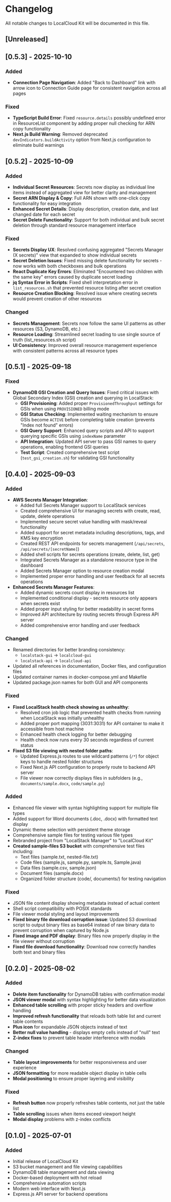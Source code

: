 # Changelog

All notable changes to LocalCloud Kit will be documented in this file.

## [Unreleased]

## [0.5.3] - 2025-10-10

### Added

- **Connection Page Navigation**: Added "Back to Dashboard" link with arrow icon to Connection Guide page for consistent navigation across all pages

### Fixed

- **TypeScript Build Error**: Fixed `resource.details` possibly undefined error in ResourceList component by adding proper null checking for ARN copy functionality
- **Next.js Build Warning**: Removed deprecated `devIndicators.buildActivity` option from Next.js configuration to eliminate build warnings

## [0.5.2] - 2025-10-09

### Added

- **Individual Secret Resources**: Secrets now display as individual line items instead of aggregated view for better clarity and management
- **Secret ARN Display & Copy**: Full ARN shown with one-click copy functionality for easy integration
- **Enhanced Secret Details**: Display description, creation date, and last changed date for each secret
- **Secret Delete Functionality**: Support for both individual and bulk secret deletion through standard resource management interface

### Fixed

- **Secrets Display UX**: Resolved confusing aggregated "Secrets Manager (X secrets)" view that expanded to show individual secrets
- **Secret Deletion Issues**: Fixed missing delete functionality for secrets - now works with both checkboxes and bulk operations
- **React Duplicate Key Errors**: Eliminated "Encountered two children with the same key" errors caused by duplicate secret loading
- **jq Syntax Error in Scripts**: Fixed shell interpretation error in `list_resources.sh` that prevented resource listing after secret creation
- **Resource Creation Blocking**: Resolved issue where creating secrets would prevent creation of other resources

### Changed

- **Secrets Management**: Secrets now follow the same UI patterns as other resources (S3, DynamoDB, etc.)
- **Resource Loading**: Streamlined secret loading to use single source of truth (list_resources.sh script)
- **UI Consistency**: Improved overall resource management experience with consistent patterns across all resource types

## [0.5.1] - 2025-09-18

### Fixed

- **DynamoDB GSI Creation and Query Issues**: Fixed critical issues with Global Secondary Index (GSI) creation and querying in LocalStack:
  - **GSI Provisioning**: Added proper `ProvisionedThroughput` settings for GSIs when using `PROVISIONED` billing mode
  - **GSI Status Checking**: Implemented waiting mechanism to ensure GSIs become `ACTIVE` before completing table creation (prevents "Index not found" errors)
  - **GSI Query Support**: Enhanced query scripts and API to support querying specific GSIs using `indexName` parameter
  - **API Integration**: Updated API server to pass GSI names to query operations, enabling frontend GSI queries
  - **Test Script**: Created comprehensive test script (`test_gsi_creation.sh`) for validating GSI functionality

## [0.4.0] - 2025-09-03

### Added

- **AWS Secrets Manager Integration**:
  - Added full Secrets Manager support to LocalStack services
  - Created comprehensive UI for managing secrets with create, read, update, delete operations
  - Implemented secure secret value handling with mask/reveal functionality
  - Added support for secret metadata including descriptions, tags, and KMS key encryption
  - Created REST API endpoints for secrets management (`/api/secrets`, `/api/secrets/[secretName]`)
  - Added shell scripts for secrets operations (create, delete, list, get)
  - Integrated Secrets Manager as a standalone resource type in the dashboard
  - Added Secrets Manager option to resource creation modal
  - Implemented proper error handling and user feedback for all secrets operations
- **Enhanced Secrets Manager Features**:
  - Added dynamic secrets count display in resources list
  - Implemented conditional display - secrets resource only appears when secrets exist
  - Added proper input styling for better readability in secret forms
  - Improved API architecture by routing secrets through Express API server
  - Added comprehensive error handling and user feedback

### Changed

- Renamed directories for better branding consistency:
  - `localstack-gui` → `localcloud-gui`
  - `localstack-api` → `localcloud-api`
- Updated all references in documentation, Docker files, and configuration files
- Updated container names in docker-compose.yml and Makefile
- Updated package.json names for both GUI and API components

### Fixed

- **Fixed LocalStack health check showing as unhealthy**:
  - Resolved cron job logic that prevented health checks from running when LocalStack was initially unhealthy
  - Added proper port mapping (3031:3031) for API container to make it accessible from host machine
  - Enhanced health check logging for better debugging
  - Health check now runs every 30 seconds regardless of current status
- **Fixed S3 file viewing with nested folder paths**:
  - Updated Express.js routes to use wildcard patterns (`/*`) for object keys to handle nested folder structures
  - Fixed Next.js API configuration to properly route to backend API server
  - File viewer now correctly displays files in subfolders (e.g., `documents/sample.docx`, `code/sample.py`)

### Added

- Enhanced file viewer with syntax highlighting support for multiple file types
- Added support for Word documents (.doc, .docx) with formatted text display
- Dynamic theme selection with persistent theme storage
- Comprehensive sample files for testing various file types
- Rebranded project from "LocalStack Manager" to "LocalCloud Kit"
- **Created sample-files S3 bucket** with comprehensive test files including:
  - Text files (sample.txt, nested-file.txt)
  - Code files (sample.js, sample.py, sample.ts, Sample.java)
  - Data files (sample.csv, sample.json)
  - Document files (sample.docx)
  - Organized folder structure (code/, documents/) for testing navigation

### Fixed

- JSON file content display showing metadata instead of actual content
- Shell script compatibility with POSIX standards
- File viewer modal styling and layout improvements
- **Fixed binary file download corruption issue**: Updated S3 download script to output binary files as base64 instead of raw binary data to prevent corruption when captured by Node.js
- **Fixed image and PDF display**: Binary files now properly display in the file viewer without corruption
- **Fixed file download functionality**: Download now correctly handles both text and binary files

## [0.2.0] - 2025-08-02

### Added

- **Delete item functionality** for DynamoDB tables with confirmation modal
- **JSON viewer modal** with syntax highlighting for better data visualization
- **Enhanced table scrolling** with proper sticky headers and overflow handling
- **Improved refresh functionality** that reloads both table list and current table contents
- **Plus icon** for expandable JSON objects instead of text
- **Better null value handling** - displays empty cells instead of "null" text
- **Z-index fixes** to prevent table header interference with modals

### Changed

- **Table layout improvements** for better responsiveness and user experience
- **JSON formatting** for more readable object display in table cells
- **Modal positioning** to ensure proper layering and visibility

### Fixed

- **Refresh button** now properly refreshes table contents, not just the table list
- **Table scrolling** issues when items exceed viewport height
- **Modal display** problems with z-index conflicts

## [0.1.0] - 2025-07-01

### Added

- Initial release of LocalCloud Kit
- S3 bucket management and file viewing capabilities
- DynamoDB table management and data viewing
- Docker-based deployment with hot reload
- Comprehensive automation scripts
- Modern web interface with Next.js
- Express.js API server for backend operations
